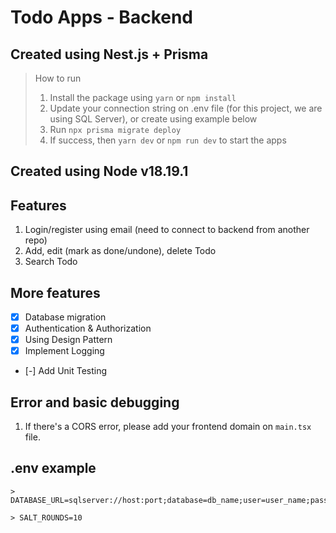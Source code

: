 # Todo Apps - Backend

## Created using Nest.js + Prisma

> How to run
>
> 1. Install the package using `yarn` or `npm install`
> 2. Update your connection string on .env file (for this project, we are using SQL Server), or create using example below
> 3. Run `npx prisma migrate deploy`
> 4. If success, then `yarn dev` or `npm run dev` to start the apps

## Created using Node v18.19.1

## Features

1. Login/register using email (need to connect to backend from another repo)
2. Add, edit (mark as done/undone), delete Todo
3. Search Todo

## More features

- [x] Database migration
- [x] Authentication & Authorization
- [x] Using Design Pattern
- [x] Implement Logging
- [-] Add Unit Testing

## Error and basic debugging

1. If there's a CORS error, please add your frontend domain on `main.tsx` file.

## .env example

```
> DATABASE_URL=sqlserver://host:port;database=db_name;user=user_name;password=pwd;encrypt=true;trustServerCertificate=true

> SALT_ROUNDS=10
```
